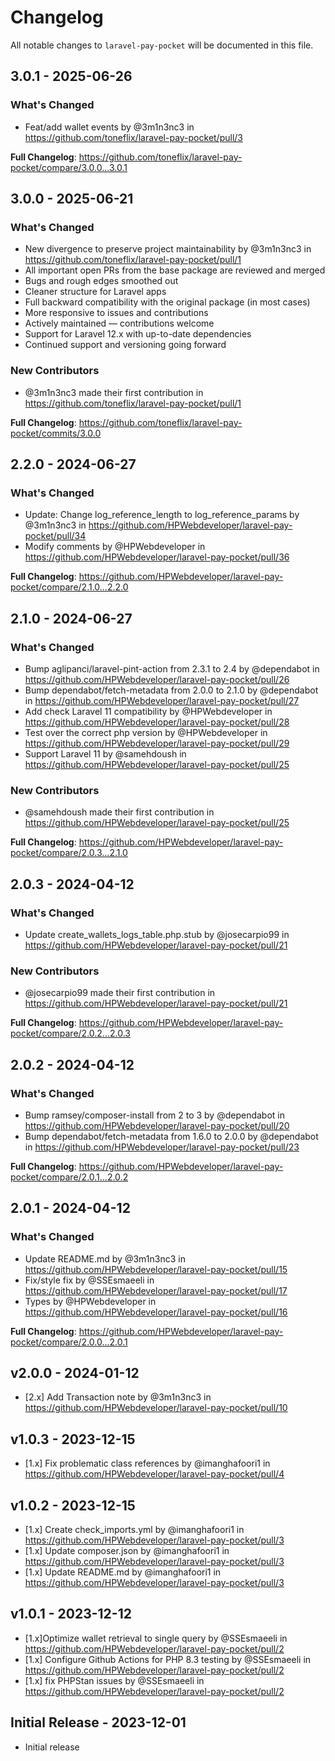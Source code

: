 # Changelog

All notable changes to `laravel-pay-pocket` will be documented in this file.

## 3.0.1 - 2025-06-26

### What's Changed

* Feat/add wallet events by @3m1n3nc3 in https://github.com/toneflix/laravel-pay-pocket/pull/3

**Full Changelog**: https://github.com/toneflix/laravel-pay-pocket/compare/3.0.0...3.0.1

## 3.0.0 - 2025-06-21

### What's Changed

* New divergence to preserve project maintainability by @3m1n3nc3 in https://github.com/toneflix/laravel-pay-pocket/pull/1
* All important open PRs from the base package are reviewed and merged
* Bugs and rough edges smoothed out
* Cleaner structure for Laravel apps
* Full backward compatibility with the original package (in most cases)
* More responsive to issues and contributions
* Actively maintained — contributions welcome
* Support for Laravel 12.x with up-to-date dependencies
* Continued support and versioning going forward

### New Contributors

* @3m1n3nc3 made their first contribution in https://github.com/toneflix/laravel-pay-pocket/pull/1

**Full Changelog**: https://github.com/toneflix/laravel-pay-pocket/commits/3.0.0

## 2.2.0 - 2024-06-27

### What's Changed

* Update: Change log_reference_length to log_reference_params by @3m1n3nc3 in https://github.com/HPWebdeveloper/laravel-pay-pocket/pull/34
* Modify comments by @HPWebdeveloper in https://github.com/HPWebdeveloper/laravel-pay-pocket/pull/36

**Full Changelog**: https://github.com/HPWebdeveloper/laravel-pay-pocket/compare/2.1.0...2.2.0

## 2.1.0 - 2024-06-27

### What's Changed

* Bump aglipanci/laravel-pint-action from 2.3.1 to 2.4 by @dependabot in https://github.com/HPWebdeveloper/laravel-pay-pocket/pull/26
* Bump dependabot/fetch-metadata from 2.0.0 to 2.1.0 by @dependabot in https://github.com/HPWebdeveloper/laravel-pay-pocket/pull/27
* Add check Laravel 11 compatibility by @HPWebdeveloper in https://github.com/HPWebdeveloper/laravel-pay-pocket/pull/28
* Test over the correct php version by @HPWebdeveloper in https://github.com/HPWebdeveloper/laravel-pay-pocket/pull/29
* Support Laravel 11 by @samehdoush in https://github.com/HPWebdeveloper/laravel-pay-pocket/pull/25

### New Contributors

* @samehdoush made their first contribution in https://github.com/HPWebdeveloper/laravel-pay-pocket/pull/25

**Full Changelog**: https://github.com/HPWebdeveloper/laravel-pay-pocket/compare/2.0.3...2.1.0

## 2.0.3 - 2024-04-12

### What's Changed

* Update create_wallets_logs_table.php.stub by @josecarpio99 in https://github.com/HPWebdeveloper/laravel-pay-pocket/pull/21

### New Contributors

* @josecarpio99 made their first contribution in https://github.com/HPWebdeveloper/laravel-pay-pocket/pull/21

**Full Changelog**: https://github.com/HPWebdeveloper/laravel-pay-pocket/compare/2.0.2...2.0.3

## 2.0.2 - 2024-04-12

### What's Changed

* Bump ramsey/composer-install from 2 to 3 by @dependabot in https://github.com/HPWebdeveloper/laravel-pay-pocket/pull/20
* Bump dependabot/fetch-metadata from 1.6.0 to 2.0.0 by @dependabot in https://github.com/HPWebdeveloper/laravel-pay-pocket/pull/23

**Full Changelog**: https://github.com/HPWebdeveloper/laravel-pay-pocket/compare/2.0.1...2.0.2

## 2.0.1 - 2024-04-12

### What's Changed

* Update README.md by @3m1n3nc3 in https://github.com/HPWebdeveloper/laravel-pay-pocket/pull/15
* Fix/style fix by @SSEsmaeeli in https://github.com/HPWebdeveloper/laravel-pay-pocket/pull/17
* Types by @HPWebdeveloper in https://github.com/HPWebdeveloper/laravel-pay-pocket/pull/16

**Full Changelog**: https://github.com/HPWebdeveloper/laravel-pay-pocket/compare/2.0.0...2.0.1

## v2.0.0 - 2024-01-12

- [2.x] Add Transaction note by @3m1n3nc3 in https://github.com/HPWebdeveloper/laravel-pay-pocket/pull/10

## v1.0.3 - 2023-12-15

- [1.x] Fix problematic class references by @imanghafoori1 in https://github.com/HPWebdeveloper/laravel-pay-pocket/pull/4

## v1.0.2 - 2023-12-15

- [1.x] Create check_imports.yml by @imanghafoori1 in https://github.com/HPWebdeveloper/laravel-pay-pocket/pull/3
- [1.x] Update composer.json by @imanghafoori1  in https://github.com/HPWebdeveloper/laravel-pay-pocket/pull/3
- [1.x] Update README.md by @imanghafoori1 in https://github.com/HPWebdeveloper/laravel-pay-pocket/pull/3

## v1.0.1 - 2023-12-12

- [1.x]Optimize wallet retrieval to single query by @SSEsmaeeli in https://github.com/HPWebdeveloper/laravel-pay-pocket/pull/2
- [1.x] Configure Github Actions for PHP 8.3 testing by @SSEsmaeeli  in https://github.com/HPWebdeveloper/laravel-pay-pocket/pull/2
- [1.x] fix PHPStan issues by @SSEsmaeeli in https://github.com/HPWebdeveloper/laravel-pay-pocket/pull/2

## Initial Release - 2023-12-01

- Initial release
